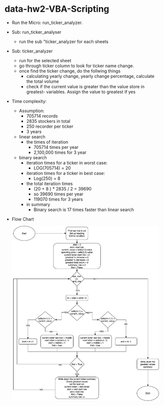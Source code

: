 # data-hw2-VBA-Scripting

- Run the Micro: run_ticker_analyzer.
- Sub: run_ticker_analyser
  - run the sub "ticker_analyzer for each sheets
- Sub: ticker_analyzer

  - run for the selected sheet
  - go through ticker column to look for ticker name change.
  - once find the ticker change, do the follwing things
    - calculating yearly change, yearly change percentage, calculate the total volume
    - check if the current value is greater than the value store in greatest- variables. Assign the value to greatest if yes

- Time complexity:

  - Assumption:
    - 705714 records
    - 2835 stockers in total
    - 250 recorder per ticker
    - 3 years
  - linear search
    - the times of iteration
      - 705714 times per year
      - 2,100,000 times for 3 year
  - binary search
    - iteration times for a ticker in worst case:
      - LOG(705714) = 20
    - iteration times for a ticker in best case:
      - Log(250) = 8
    - the total iteration times
      - (20 + 8 ) \* 2835 / 2 = 39690
      - so 39690 times per year
      - 119070 times for 3 years
    - in summary
      - Binary search is 17 times faster than linear search

- Flow Chart

  ![Flow chart](https://github.com/Simon-Xu-Lan/data-hw2-VBA-Scripting/blob/master/data-hw2-VBA.png)
